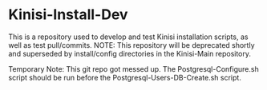 Kinisi-Install-Dev
==================

This is a repository used to develop and test Kinisi installation scripts, as well as test pull/commits. NOTE: This repository will be deprecated shortly and superseded by install/config directories in the Kinisi-Main repository. 

Temporary Note: This git repo got messed up. The Postgresql-Configure.sh script should be run before the Postgresql-Users-DB-Create.sh script. 
